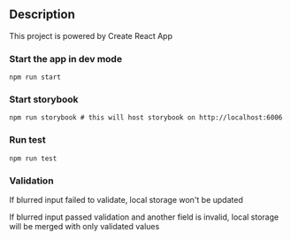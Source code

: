 ## Description

This project is powered by Create React App

### Start the app in dev mode

```
npm run start
```

### Start storybook

```
npm run storybook # this will host storybook on http://localhost:6006
```

### Run test

```
npm run test
```

### Validation

If blurred input failed to validate, local storage won't be updated

If blurred input passed validation and another field is invalid, local storage will be merged with only validated values
